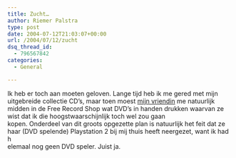 ```yaml
---
title: Zucht…
author: Riemer Palstra
type: post
date: 2004-07-12T21:03:07+00:00
url: /2004/07/12/zucht
dsq_thread_id:
  - 796567842
categories:
  - General

---
```

Ik heb er toch aan moeten geloven. Lange tijd heb ik me gered met mijn uitgebreide collectie CD&#8217;s, maar toen moest [mijn vriendin][1] me natuurlijk midden in de Free Record Shop wat DVD&#8217;s in handen drukken waarvan ze wist dat ik die hoogstwaarschijnlijk toch wel zou gaan  
kopen. Onderdeel van dit groots opgezette plan is natuurlijk het feit dat ze haar (DVD spelende) Playstation 2 bij mij thuis heeft neergezet, want ik had h  
elemaal nog geen DVD speler. Juist ja.

 [1]: http://www.palstra.com/~daphne/